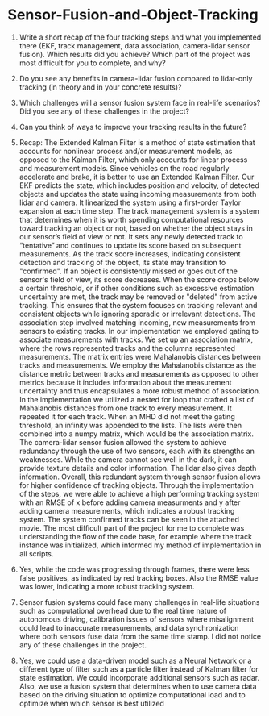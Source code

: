 # Sensor-Fusion-and-Object-Tracking
1.  Write a short recap of the four tracking steps and what you implemented there (EKF, track management, data association, camera-lidar sensor fusion). Which results did you achieve? Which part of the project was most difficult for you to complete, and why?
2.  Do you see any benefits in camera-lidar fusion compared to lidar-only tracking (in theory and in your concrete results)?
3.  Which challenges will a sensor fusion system face in real-life scenarios? Did you see any of these challenges in the project?
4.  Can you think of ways to improve your tracking results in the future?
   
1.  Recap: The Extended Kalman Filter is a method of state estimation that accounts for nonlinear process and/or measurement models, as opposed to the Kalman Filter, which only accounts for linear process and measurement models. Since vehicles on the road regularly accelerate and brake, it is better to use an Extended Kalman Filter. Our EKF predicts the state, which includes position and velocity, of detected objects and updates the state using incoming measurements from both lidar and camera. It linearized the system using a first-order Taylor expansion at each time step.
The track management system is a system that determines when it is worth spending computational resources toward tracking an object or not, based on whether the object stays in our sensor’s field of view or not. It sets any newly detected track to “tentative” and continues to update its score based on subsequent measurements. As the track score increases, indicating consistent detection and tracking of the object, its state may transition to "confirmed". If an object is consistently missed or goes out of the sensor's field of view, its score decreases. When the score drops below a certain threshold, or if other conditions such as excessive estimation uncertainty are met, the track may be removed or "deleted" from active tracking. This ensures that the system focuses on tracking relevant and consistent objects while ignoring sporadic or irrelevant detections.
The association step involved matching incoming, new measurements from sensors to existing tracks. In our implementation we employed gating to associate measurements with tracks. We set up an association matrix, where the rows represented tracks and the columns represented measurements. The matrix entries were Mahalanobis distances between tracks and measurements. We employ the Mahalanobis distance as the distance metric between tracks and measurements as opposed to other metrics because it includes information about the measurement uncertainty and thus encapsulates a more robust method of association. In the implementation we utilized a nested for loop that crafted a list of Mahalanobis distances from one track to every measurement. It repeated it for each track. When an MHD did not meet the gating threshold, an infinity was appended to the lists. The lists were then combined into a numpy matrix, which would be the association matrix.
The camera-lidar sensor fusion allowed the system to achieve redundancy through the use of two sensors, each with its strengths an weaknesses. While the camera cannot see well in the dark, it can provide texture details and color information. The lidar also gives depth information. Overall, this redundant system through sensor fusion allows for higher confidence of tracking objects.
Through the implementation of the steps, we were able to achieve a high performing tracking system with an RMSE of x before adding camera measurments and y after adding camera measurements, which indicates a robust tracking system. The system confirmed tracks can be seen in the attached movie.
The most difficult part of the project for me to complete was understanding the flow of the code base, for example where the track instance was initialized, which informed my method of implementation in all scripts.

2.  Yes, while the code was progressing through frames, there were less false positives, as indicated by red tracking boxes. Also the RMSE value was lower, indicating a more robust tracking system.
3.  Sensor fusion systems could face many challenges in real-life situations such as computational overhead due to the real time nature of autonomous driving, calibration issues of sensors where misalignment could lead to inaccurate measurements, and data synchronization where both sensors fuse data from the same time stamp. I did not notice any of these challenges in the project.
4.  Yes, we could use a data-driven model such as a Neural Network or a different type of filter such as a particle filter instead of Kalman filter for state estimation. We could incorporate additional sensors such as radar. Also, we use a fusion system that determines when to use camera data based on the driving situation to optimize computational load and to optimize when which sensor is best utilized
